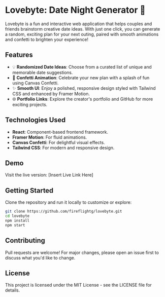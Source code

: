 # Lovebyte: Date Night Generator 💖  

Lovebyte is a fun and interactive web application that helps couples and friends brainstorm creative date ideas. With just one click, you can generate a random, exciting plan for your next outing, paired with smooth animations and confetti to brighten your experience!  

## Features  
- 💡 **Randomized Date Ideas**: Choose from a curated list of unique and memorable date suggestions.  
- 🎉 **Confetti Animation**: Celebrate your new plan with a splash of fun using Canvas Confetti.  
- ✨ **Smooth UI**: Enjoy a polished, responsive design styled with Tailwind CSS and enhanced by Framer Motion.  
- 🌐 **Portfolio Links**: Explore the creator's portfolio and GitHub for more exciting projects.  

## Technologies Used  
- **React**: Component-based frontend framework.  
- **Framer Motion**: For fluid animations.  
- **Canvas Confetti**: For delightful visual effects.  
- **Tailwind CSS**: For modern and responsive design.  

## Demo  
Visit the live version: [Insert Live Link Here]  

## Getting Started  
Clone the repository and run it locally to customize or explore:  

```bash  
git clone https://github.com/fireflightg/lovebyte.git  
cd lovebyte  
npm install  
npm start  
```  

## Contributing  
Pull requests are welcome! For major changes, please open an issue first to discuss what you'd like to change.  

## License  
This project is licensed under the MIT License - see the LICENSE file for details.  
